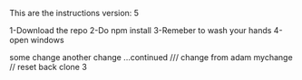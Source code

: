 This are the instructions
version: 5


1-Download the repo
2-Do npm install
3-Remeber to wash your hands
4-open windows
 
some change
another change ...continued
///
change from adam
mychange
//
reset back clone 3


